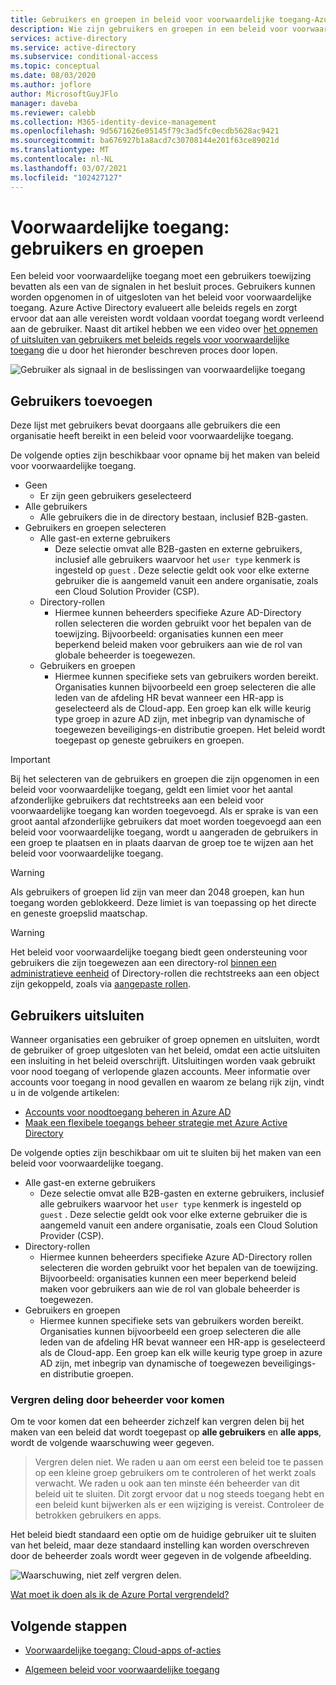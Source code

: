 ```yaml
---
title: Gebruikers en groepen in beleid voor voorwaardelijke toegang-Azure Active Directory
description: Wie zijn gebruikers en groepen in een beleid voor voorwaardelijke toegang van Azure AD
services: active-directory
ms.service: active-directory
ms.subservice: conditional-access
ms.topic: conceptual
ms.date: 08/03/2020
ms.author: joflore
author: MicrosoftGuyJFlo
manager: daveba
ms.reviewer: calebb
ms.collection: M365-identity-device-management
ms.openlocfilehash: 9d5671626e05145f79c3ad5fc0ecdb5628ac9421
ms.sourcegitcommit: ba676927b1a8acd7c30708144e201f63ce89021d
ms.translationtype: MT
ms.contentlocale: nl-NL
ms.lasthandoff: 03/07/2021
ms.locfileid: "102427127"
---
```

# <a name="conditional-access-users-and-groups"></a>Voorwaardelijke toegang: gebruikers en groepen

Een beleid voor voorwaardelijke toegang moet een gebruikers toewijzing bevatten als een van de signalen in het besluit proces. Gebruikers kunnen worden opgenomen in of uitgesloten van het beleid voor voorwaardelijke toegang. Azure Active Directory evalueert alle beleids regels en zorgt ervoor dat aan alle vereisten wordt voldaan voordat toegang wordt verleend aan de gebruiker. Naast dit artikel hebben we een video over [het opnemen of uitsluiten van gebruikers met beleids regels voor voorwaardelijke toegang](https://www.youtube.com/watch?v=5DsW1hB3Jqs) die u door het hieronder beschreven proces door lopen. 

![Gebruiker als signaal in de beslissingen van voorwaardelijke toegang](./media/concept-conditional-access-users-groups/conditional-access-users-and-groups.png)

## <a name="include-users"></a>Gebruikers toevoegen

Deze lijst met gebruikers bevat doorgaans alle gebruikers die een organisatie heeft bereikt in een beleid voor voorwaardelijke toegang. 

De volgende opties zijn beschikbaar voor opname bij het maken van beleid voor voorwaardelijke toegang.

- Geen
   - Er zijn geen gebruikers geselecteerd
- Alle gebruikers
   - Alle gebruikers die in de directory bestaan, inclusief B2B-gasten.
- Gebruikers en groepen selecteren
   - Alle gast-en externe gebruikers
      - Deze selectie omvat alle B2B-gasten en externe gebruikers, inclusief alle gebruikers waarvoor het `user type` kenmerk is ingesteld op `guest` . Deze selectie geldt ook voor elke externe gebruiker die is aangemeld vanuit een andere organisatie, zoals een Cloud Solution Provider (CSP). 
   - Directory-rollen
      - Hiermee kunnen beheerders specifieke Azure AD-Directory rollen selecteren die worden gebruikt voor het bepalen van de toewijzing. Bijvoorbeeld: organisaties kunnen een meer beperkend beleid maken voor gebruikers aan wie de rol van globale beheerder is toegewezen.
   - Gebruikers en groepen
      - Hiermee kunnen specifieke sets van gebruikers worden bereikt. Organisaties kunnen bijvoorbeeld een groep selecteren die alle leden van de afdeling HR bevat wanneer een HR-app is geselecteerd als de Cloud-app. Een groep kan elk wille keurig type groep in azure AD zijn, met inbegrip van dynamische of toegewezen beveiligings-en distributie groepen. Het beleid wordt toegepast op geneste gebruikers en groepen.

> [!IMPORTANT]
> Bij het selecteren van de gebruikers en groepen die zijn opgenomen in een beleid voor voorwaardelijke toegang, geldt een limiet voor het aantal afzonderlijke gebruikers dat rechtstreeks aan een beleid voor voorwaardelijke toegang kan worden toegevoegd. Als er sprake is van een groot aantal afzonderlijke gebruikers dat moet worden toegevoegd aan een beleid voor voorwaardelijke toegang, wordt u aangeraden de gebruikers in een groep te plaatsen en in plaats daarvan de groep toe te wijzen aan het beleid voor voorwaardelijke toegang.

> [!WARNING]
> Als gebruikers of groepen lid zijn van meer dan 2048 groepen, kan hun toegang worden geblokkeerd. Deze limiet is van toepassing op het directe en geneste groepslid maatschap.

> [!WARNING]
> Het beleid voor voorwaardelijke toegang biedt geen ondersteuning voor gebruikers die zijn toegewezen aan een directory-rol [binnen een administratieve eenheid](../roles/admin-units-assign-roles.md) of Directory-rollen die rechtstreeks aan een object zijn gekoppeld, zoals via [aangepaste rollen](../roles/custom-create.md).

## <a name="exclude-users"></a>Gebruikers uitsluiten

Wanneer organisaties een gebruiker of groep opnemen en uitsluiten, wordt de gebruiker of groep uitgesloten van het beleid, omdat een actie uitsluiten een insluiting in het beleid overschrijft. Uitsluitingen worden vaak gebruikt voor nood toegang of verlopende glazen accounts. Meer informatie over accounts voor toegang in nood gevallen en waarom ze belang rijk zijn, vindt u in de volgende artikelen: 

* [Accounts voor noodtoegang beheren in Azure AD](../roles/security-emergency-access.md)
* [Maak een flexibele toegangs beheer strategie met Azure Active Directory](../authentication/concept-resilient-controls.md)

De volgende opties zijn beschikbaar om uit te sluiten bij het maken van een beleid voor voorwaardelijke toegang.

- Alle gast-en externe gebruikers
   - Deze selectie omvat alle B2B-gasten en externe gebruikers, inclusief alle gebruikers waarvoor het `user type` kenmerk is ingesteld op `guest` . Deze selectie geldt ook voor elke externe gebruiker die is aangemeld vanuit een andere organisatie, zoals een Cloud Solution Provider (CSP). 
- Directory-rollen
   - Hiermee kunnen beheerders specifieke Azure AD-Directory rollen selecteren die worden gebruikt voor het bepalen van de toewijzing. Bijvoorbeeld: organisaties kunnen een meer beperkend beleid maken voor gebruikers aan wie de rol van globale beheerder is toegewezen.
- Gebruikers en groepen
   - Hiermee kunnen specifieke sets van gebruikers worden bereikt. Organisaties kunnen bijvoorbeeld een groep selecteren die alle leden van de afdeling HR bevat wanneer een HR-app is geselecteerd als de Cloud-app. Een groep kan elk wille keurig type groep in azure AD zijn, met inbegrip van dynamische of toegewezen beveiligings-en distributie groepen.

### <a name="preventing-administrator-lockout"></a>Vergren deling door beheerder voor komen

Om te voor komen dat een beheerder zichzelf kan vergren delen bij het maken van een beleid dat wordt toegepast op **alle gebruikers** en **alle apps**, wordt de volgende waarschuwing weer gegeven.

> Vergren delen niet. We raden u aan om eerst een beleid toe te passen op een kleine groep gebruikers om te controleren of het werkt zoals verwacht. We raden u ook aan ten minste één beheerder van dit beleid uit te sluiten. Dit zorgt ervoor dat u nog steeds toegang hebt en een beleid kunt bijwerken als er een wijziging is vereist. Controleer de betrokken gebruikers en apps.

Het beleid biedt standaard een optie om de huidige gebruiker uit te sluiten van het beleid, maar deze standaard instelling kan worden overschreven door de beheerder zoals wordt weer gegeven in de volgende afbeelding. 

![Waarschuwing, niet zelf vergren delen.](./media/concept-conditional-access-users-groups/conditional-access-users-and-groups-lockout-warning.png)

[Wat moet ik doen als ik de Azure Portal vergrendeld?](troubleshoot-conditional-access.md#what-to-do-if-you-are-locked-out-of-the-azure-portal)

## <a name="next-steps"></a>Volgende stappen

- [Voorwaardelijke toegang: Cloud-apps of-acties](concept-conditional-access-cloud-apps.md)

- [Algemeen beleid voor voorwaardelijke toegang](concept-conditional-access-policy-common.md)
